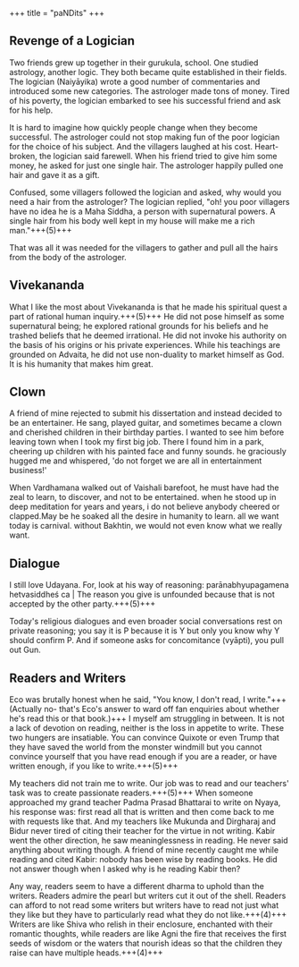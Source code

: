 +++
title = "paNDits"
+++

## Revenge of a Logician
Two friends grew up together in their gurukula, school. One studied astrology, another logic. They both became quite established in their fields. The logician (Naiyāyika) wrote a good number of commentaries and introduced some new categories. The astrologer made tons of money. Tired of his poverty, the logician embarked to see his successful friend and ask for his help.

It is hard to imagine how quickly people change when they become successful. The astrologer could not stop making fun of the poor logician for the choice of his subject. And the villagers laughed at his cost. Heart-broken, the logician said farewell. When his friend tried to give him some money, he asked for just one single hair. The astrologer happily pulled one hair and gave it as a gift.

Confused, some villagers followed the logician and asked, why would you need a hair from the astrologer? The logician replied, "oh! you poor villagers have no idea he is a Maha Siddha, a person with supernatural powers. A single hair from his body well kept in my house will make me a rich man."+++(5)+++

That was all it was needed for the villagers to gather and pull all the hairs from the body of the astrologer.

## Vivekananda
What I like the most about Vivekananda is that he made his spiritual quest a part of rational human inquiry.+++(5)+++ He did not pose himself as some supernatural being; he explored rational grounds for his beliefs and he trashed beliefs that he deemed irrational. He did not invoke his authority on the basis of his origins or his private experiences. While his teachings are grounded on Advaita, he did not use non-duality to market himself as God. It is his humanity that makes him great.


## Clown
A friend of mine rejected to submit his dissertation and instead decided to be an entertainer. He sang, played guitar, and sometimes became a clown and cherished children in their birthday parties. I wanted to see him before leaving town when I took my first big job. There I found him in a park, cheering up children with his painted face and funny sounds. he graciously hugged me and whispered, 'do not forget we are all in entertainment business!'

When Vardhamana walked out of Vaishali barefoot, he must have had the zeal to learn, to discover, and not to be entertained. when he stood up in deep meditation for years and years, i do not believe anybody cheered or clapped.May be he soaked all the desire in humanity to learn. all we want today is carnival. without Bakhtin, we would not even know what we really want.

## Dialogue
I still love Udayana. For, look at his way of reasoning: parānabhyupagamena hetvasiddheś ca | The reason you give is unfounded because that is not accepted by the other party.+++(5)+++

Today's religious dialogues and even broader social conversations rest on private reasoning; you say it is P because it is Y but only you know why Y should confirm P. And if someone asks for concomitance (vyāpti), you pull out Gun.

## Readers and Writers
Eco was brutally honest when he said, "You know, I don't read, I write."+++(Actually no- that's Eco's answer to ward off fan enquiries about whether he's read this or that book.)+++ I myself am struggling in between. It is not a lack of devotion on reading, neither is the loss in appetite to write. These two hungers are insatiable. You can convince Quixote or even Trump that they have saved the world from the monster windmill but you cannot convince yourself that you have read enough if you are a reader, or have written enough, if you like to write.+++(5)+++

My teachers did not train me to write. Our job was to read and our teachers' task was to create passionate readers.+++(5)+++ When someone approached my grand teacher Padma Prasad Bhattarai to write on Nyaya, his response was: first read all that is written and then come back to me with requests like that. And my teachers like Mukunda and Dirgharaj and Bidur never tired of citing their teacher for the virtue in not writing. Kabir went the other direction, he saw meaninglessness in reading. He never said anything about writing though. A friend of mine recently caught me while reading and cited Kabir: nobody has been wise by reading books. He did not answer though when I asked why is he reading Kabir then?

Any way, readers seem to have a different dharma to uphold than the writers. Readers admire the pearl but writers cut it out of the shell. Readers can afford to not read some writers but writers have to read not just what they like but they have to particularly read what they do not like.+++(4)+++ Writers are like Shiva who relish in their enclosure, enchanted with their romantic thoughts, while readers are like Agni the fire that receives the first seeds of wisdom or the waters that nourish ideas so that the children they raise can have multiple heads.+++(4)+++
